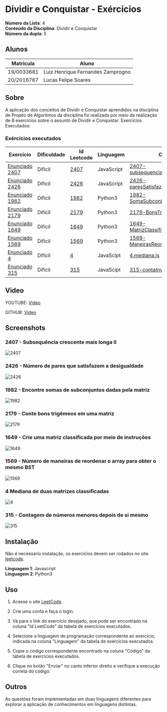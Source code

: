 # Dividir e Conquistar - Exércicios

**Número da Lista**: 4<br>
**Conteúdo da Disciplina**: Dividir e Conquistar<br>
**Número da dupla**: 5<br>

## Alunos
|Matrícula | Aluno |
| -- | -- |
| 19/0033681  | Luiz Henrique Fernandes Zamprogno |
| 20/2016767  | Lucas Felipe Soares |

## Sobre 

A aplicação dos conceitos de Dividir e Conquistar aprendidos na disciplina de Projeto de Algoritmos da disciplina foi realizada por meio da realização de 8 exercícios sobre o assunto de Dividir e Conquistar. Exercícios Executados:

### Exércicios executados

| Exercício | Dificuldade | Id Leetcode | Linguagem | Código |
| -- | -- | -- | -- | -- |
| [Enunciado 2407](https://github.com/projeto-de-algoritmos/DividirConquistar_ExerciciosResolvidos/blob/master/images/2407-enunciado.pdf) | Dificil | [2407](https://leetcode.com/problems/longest-increasing-subsequence-ii/description/) | JavaScript| [2407-subsequenciaMaisLonga.js](https://github.com/projeto-de-algoritmos/DividirConquistar_ExerciciosResolvidos/blob/master/2407-subsequenciaMaisLonga.js) |
| [Enunciado 2426](https://github.com/projeto-de-algoritmos/DividirConquistar_ExerciciosResolvidos/blob/master/images/2426-enunciado.pdf) | Dificil | [2426](https://leetcode.com/problems/number-of-pairs-satisfying-inequality/description/) | JavaScript| [2426-paresSatisfazemIgualdade.js](https://github.com/projeto-de-algoritmos/DividirConquistar_ExerciciosResolvidos/blob/master/2426-paresSatisfazemIgualdade.js) |
| [Enunciado 1982](https://github.com/projeto-de-algoritmos/DividirConquistar_ExerciciosResolvidos/blob/master/images/1982-enunciado.pdf) | Dificil | [1982](https://leetcode.com/problems/find-array-given-subset-sums/) | Python3 | [1982-SomaSubconjuntosMatriz.py](https://github.com/projeto-de-algoritmos/DividirConquistar_ExerciciosResolvidos/blob/master/1982-SomaSubconjuntosMatriz.py) |
| [Enunciado 2179](https://github.com/projeto-de-algoritmos/DividirConquistar_ExerciciosResolvidos/blob/master/images/2179-enunciado.pdf) | Dificil | [2179](https://leetcode.com/problems/count-good-triplets-in-an-array/) | Python3 | [2179-BonsTrigemeosMatriz.py](https://github.com/projeto-de-algoritmos/DividirConquistar_ExerciciosResolvidos/blob/master/2179-BonsTrigemeosMatriz.py) |
| [Enunciado 1649](https://github.com/projeto-de-algoritmos/DividirConquistar_ExerciciosResolvidos/blob/master/images/1649-enunciado.pdf) | Dificil | [1649](https://leetcode.com/problems/create-sorted-array-through-instructions/description/) | Python3 | [1649-MatrizClassificadaInstrucoes.py](https://github.com/projeto-de-algoritmos/DividirConquistar_ExerciciosResolvidos/blob/master/1649-MatrizClassificadaInstrucoes.py) |
| [Enunciado 1569](https://github.com/projeto-de-algoritmos/DividirConquistar_ExerciciosResolvidos/blob/master/images/1569-enunciado.pdf) | Dificil | [1569](https://leetcode.com/problems/number-of-ways-to-reorder-array-to-get-same-bst/) | Python3 | [1569-ManeirasReordenarABS.py](https://github.com/projeto-de-algoritmos/DividirConquistar_ExerciciosResolvidos/blob/master/1569-ManeirasReordenarABS.py) |
[Enunciado 4](https://github.com/projeto-de-algoritmos/DividirConquistar_ExerciciosResolvidos/blob/master/4-mediana.pdf) | Dificil  |[4](https://leetcode.com/problems/median-of-two-sorted-arrays/description/)|JavaScipt |[4.mediana.js](https://github.com/projeto-de-algoritmos/DividirConquistar_ExerciciosResolvidos/blob/master/4.mediana.js)|JavaScript|
[Enunciado 315](https://github.com/projeto-de-algoritmos/DividirConquistar_ExerciciosResolvidos/blob/master/315-ContaInversao.pdf) | Dificil  |[315](https://leetcode.com/problems/count-of-smaller-numbers-after-self/description/)|JavaScipt |[315-contaInversao.js](https://github.com/projeto-de-algoritmos/DividirConquistar_ExerciciosResolvidos/blob/master/315-contaInversao.js)|
 
## Video

YOUTUBE: [Video](https://youtu.be/o1uAEDKhJ6s) 

GITHUB: [Video](https://github.com/projeto-de-algoritmos/DividirConquistar_ExerciciosResolvidos/blob/master/gravacaodividirconquistar.mp4)

## Screenshots

### 2407 - Subsequência crescente mais longa II

![2407](/images/tentativas2407.png)

### 2426 - Número de pares que satisfazem a desigualdade

![2426](/images/2426-tentativa.png)

### 1982 - Encontre somas de subconjuntos dadas pela matriz

![1982](/images/1982-tentativa.PNG)

### 2179 - Conte bons trigêmeos em uma matriz

![2179](/images/2179-tentativa.PNG)

### 1649 - Crie uma matriz classificada por meio de instruções

![1649](/images/1649-tentativa.PNG)

### 1569 - Número de maneiras de reordenar o array para obter o mesmo BST

![1569](/images/1569-tentativa.PNG)

### 4 Mediana de duas matrizes classificadas

![4](/images/TentativaMediana.png)

### 315 - Contagem de números menores depois de si mesmo

![315](/images/315Tentativa.png)

## Instalação 

Não é necessario instalação, os exercicios devem ser rodados no site [leetcode]([link](https://leetcode.com/problemset/all/)).

**Linguagem 1**: Javascript<br>
**Linguagem 2**: Python3<br>

## Uso

1. Acesse o site [LeetCode](https://leetcode.com/problemset/all/).

2. Crie uma conta e faça o login.

3. Vá para o link do exercício desejado, que pode ser encontrado na coluna "Id LeetCode" da tabela de exercícios executados.

4. Selecione a linguagem de programação correspondente ao exercício, indicada na coluna "Linguagem" da tabela de exercícios executados.

5. Copie o código correspondente encontrado na coluna "Código" da tabela de exercícios executados.

6. Clique no botão "Enviar" no canto inferior direito e verifique a execução correta do código.

## Outros

As questões foram implementadas em duas linguagens diferentes para explorar a aplicação de conhecimentos em linguagens distintas.





